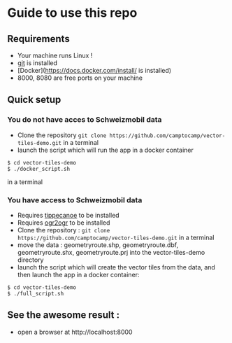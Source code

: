 # Guide to use this repo
## Requirements
* Your machine runs Linux !
* [git](https://gist.github.com/derhuerst/1b15ff4652a867391f03#file-linux-md) is installed
* [Docker](https://docs.docker.com/install/ is installed)
* 8000, 8080 are free ports on your machine

## Quick setup
### You do not have acces to Schweizmobil data
* Clone the repository
`git clone https://github.com/camptocamp/vector-tiles-demo.git` in a terminal
* launch the script which will run the app in a docker container
```
$ cd vector-tiles-demo
$ ./docker_script.sh
```
in a terminal
### You have access to Schweizmobil data

* Requires [tippecanoe](https://github.com/mapbox/tippecanoe) to be installed
* Requires [ogr2ogr](http://www.sarasafavi.com/installing-gdalogr-on-ubuntu.html) to be installed
* Clone the repository :
`git clone https://github.com/camptocamp/vector-tiles-demo.git` in a terminal
* move the data : geometryroute.shp, geometryroute.dbf, geometryroute.shx, geometryroute.prj into the vector-tiles-demo directory
* launch the script which will create the vector tiles from the data, and then launch the app in a docker container:
```
$ cd vector-tiles-demo
$ ./full_script.sh
```

## See the awesome result :
* open a browser at http://localhost:8000
